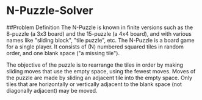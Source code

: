 # N-Puzzle-Solver
##Problem Definition
The N-Puzzle is known in finite versions such as the 8-puzzle (a 3x3 board) and the 15-puzzle (a 4x4 board), and with various names like "sliding block", "tile puzzle", etc. The N-Puzzle is a board game for a single player. It consists of (N) numbered squared tiles in random order, and one blank space ("a missing tile"). 

The objective of the puzzle is to rearrange the tiles in order by making sliding moves that use the empty space, using the fewest moves. Moves of the puzzle are made by sliding an adjacent tile into the empty space. Only tiles that are horizontally or vertically adjacent to the blank space (not diagonally adjacent) may be moved. 
